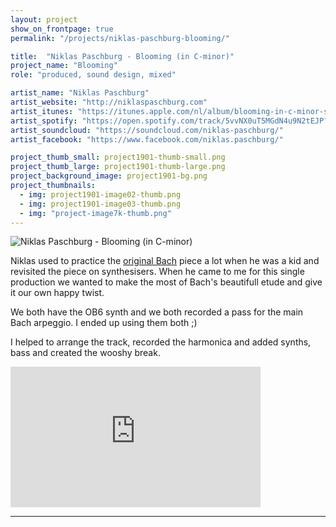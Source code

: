 ```yaml
---
layout: project
show_on_frontpage: true
permalink: "/projects/niklas-paschburg-blooming/"

title:  "Niklas Paschburg - Blooming (in C-minor)"
project_name: "Blooming"
role: "produced, sound design, mixed"

artist_name: "Niklas Paschburg"
artist_website: "http://niklaspaschburg.com"
artist_itunes: "https://itunes.apple.com/nl/album/blooming-in-c-minor-single/1453171282?l=en"
artist_spotify: "https://open.spotify.com/track/5vvNX0uT5MGdN4u9N2tEJP?si=ARkQ6Nk-TveNSaxnY-BOQQ"
artist_soundcloud: "https://soundcloud.com/niklas-paschburg/"
artist_facebook: "https://www.facebook.com/niklas.paschburg/"

project_thumb_small: project1901-thumb-small.png
project_thumb_large: project1901-thumb-large.png
project_background_image: project1901-bg.png
project_thumbnails:
  - img: project1901-image02-thumb.png
  - img: project1901-image03-thumb.png
  - img: "project-image7k-thumb.png"
---
```


![Niklas Paschburg - Blooming (in C-minor)](../../img/project1901-image01.png)


Niklas used to practice the [original Bach](https://open.spotify.com/track/2E8qlncnLMmBPnGREfwuBq?si=jMuAooumRx24sNkKDF77MA) piece a lot when he was a kid and revisited the piece on synthesisers. When he came to me for this single production we wanted to make the most of Bach's beautifull etude and give it our own happy twist. 

We both have the OB6 synth and we both recorded a pass for the main Bach arpeggio. I ended up using them both ;)

I helped to arrange the track, recorded the harmonica and added synths, bass and created the wooshy break.

<iframe width="400" height="225" src="https://www.youtube.com/embed/Qek20I-zcqk?rel=0" frameborder="0" allow="accelerometer; autoplay; encrypted-media; gyroscope; picture-in-picture" allowfullscreen></iframe>

---
